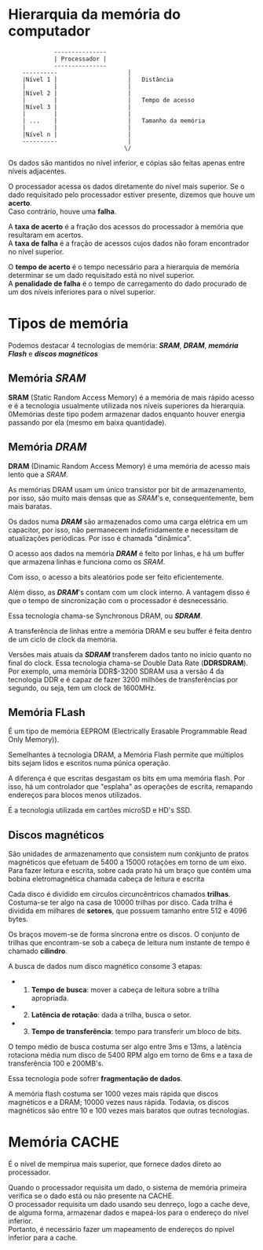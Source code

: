 # Hierarquia da memória do computador

                 ---------------
                 | Processador |
                 ---------------
        ----------                    |
        |Nível 1 |                    |   Distância
        |        |                    |
        |Nível 2 |                    |
        |        |                    |   Tempo de acesso
        |Nível 3 |                    |
        |        |                    |
        | ...    |                    |   Tamanho da memória
        |        |                    |
        |Nível n |                    |
        ----------                    |
                                     \/




Os dados são mantidos no nível inferior, e cópias são feitas apenas entre níveis adjacentes.    

O processador acessa os dados diretamente do nível mais superior. Se o dado requisitado pelo processador estiver presente, dizemos que houve um **acerto**.     
Caso contrário, houve uma **falha**.    

A **taxa de acerto** é a fração dos acessos do processador à memória que resultaram em acertos.     
A **taxa de falha** é a fração de acessos cujos dados não foram encontrador no nível superior.

O **tempo de acerto** é o tempo necessário para a hierarquia de memória determinar se um dado requisitado está no nível superior.   
A **penalidade de falha** é o tempo de carregamento do dado procurado de um dos níveis inferiores para o nível superior.

# Tipos de memória
Podemos destacar 4 tecnologias de memória: ***SRAM***, ***DRAM***, ***memória Flash*** e ***discos magnéticos***

## Memória *SRAM*
**SRAM** (Static Random Access Memory) é a memória de mais rápido acesso e é a tecnologia usualmente utilizada nos níveis superiores da hierarquia.     
0Memórias deste tipo podem armazenar dados enquanto houver energia passando por ela (mesmo em baixa quantidade).

## Memória *DRAM*
**DRAM** (Dinamic Random Access Memory) é uma memória de acesso mais lento que a *SRAM*. 

As memórias DRAM usam um único transistor por bit de armazenamento, por isso, são muito mais densas que as *SRAM*'s e, consequentemente, bem mais baratas.     

Os dados numa ***DRAM*** são armazenados como uma carga elétrica em um capacitor, por isso, não permanecem indefinidamente e necessitam de atualizações periódicas. Por isso é chamada "dinâmica".   

O acesso aos dados na memória ***DRAM*** é feito por linhas, e há um buffer que armazena linhas e funciona como os *SRAM*.      

Com isso, o acesso a bits aleatórios pode ser feito eficientemente.     

Além disso, as ***DRAM***'s contam com um clock interno. A vantagem disso é que o tempo de sincronização com o processador é desnecessário.     

Essa tecnologia chama-se Synchronous DRAM, ou ***SDRAM***.

A transferência de linhas entre a memória DRAM e seu buffer é feita dentro de um ciclo de clock da memória.

Versões mais atuais da ***SDRAM*** transferem dados tanto no início quanto no final do clock. Essa tecnologia chama-se Double Data Rate (**DDRSDRAM**).  
Por exemplo, uma memória DDR$-3200 SDRAM usa a versão 4 da tecnologia DDR e é capaz de fazer 3200 milhões de transferências por segundo, ou seja, tem um clock de 1600MHz.


## Memória FLash
É um tipo de memória EEPROM (Electrically Erasable Programmable Read Only Memory)).     

Semelhantes à tecnologia DRAM, a Memória Flash permite que múltiplos bits sejam lidos e escritos numa púnica operação.   

A diferença é que escritas desgastam os bits em uma memória flash. Por isso, há um controlador que "esplaha" as operações de escrita, remapando endereços 
para blocos menos utilizados.     

É a tecnologia utilizada em cartões microSD e HD's SSD.


## Discos magnéticos
São unidades de armazenamento que consistem num conkjunto de pratos magnéticos que efetuam de 5400 a 15000 rotações em torno de um eixo. Para fazer leitura e escrita, sobre cada prato há um braço que contém uma bobina eletromagnética chamada cabeça de leitura e escrita

Cada disco é dividido em circulos circuncêntricos chamados **trilhas**. Costuma-se ter algo na casa de 10000 trilhas por disco. Cada trilha é dividida em milhares de **setores**, que possuem tamanho entre 512 e 4096 bytes.

Os braços movem-se de forma síncrona entre os discos. O conjunto de trilhas que encontram-se sob a cabeça de leitura num instante de tempo é chamado **cilindro**.

A busca de dados num disco magnético consome 3 etapas:
- 1. **Tempo de busca**: mover a cabeça de leitura sobre a trilha apropriada. 
- 2. **Latência de rotação**: dada a trilha, busca o setor.
- 3. **Tempo de transferência**: tempo para transferir um bloco de bits.

O tempo médio de busca costuma ser algo entre 3ms e 13ms, a latência rotaciona média num disco de 5400 RPM algo em torno de 6ms e a taxa de transferência 100 e 200MB's.

Essa tecnologia pode sofrer **fragmentação de dados**.

A memória flash costuma ser 1000 vezes mais rápida que discos magnéticos e a DRAM; 10000 vezes naus rápida. Todavia, os discos magnéticos são entre 10 e 100 vezes mais baratos que outras tecnologias.


# Memória CACHE
É o nível de mempirua mais superior, que fornece dados direto ao processador.       

Quando o processador requisita um dado, o sistema de memória primeira verifica se o dado está ou não presente na CACHE.     
O processador requisita um dado usando seu denreço, logo a cache deve, de alguma forma, armazenar dados e mapeá-los para o endereço do nível inferior.          
Portanto, é necessário fazer um mapeamento de endereços do npivel inferior para a cache.